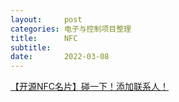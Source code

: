 ```yaml
---
layout:     post
categories: 电子与控制项目整理
title:      NFC
subtitle: 	
date:       2022-03-08
---
```


[【开源NFC名片】碰一下！添加联系人！](https://www.bilibili.com/video/BV1mF411t7up)




